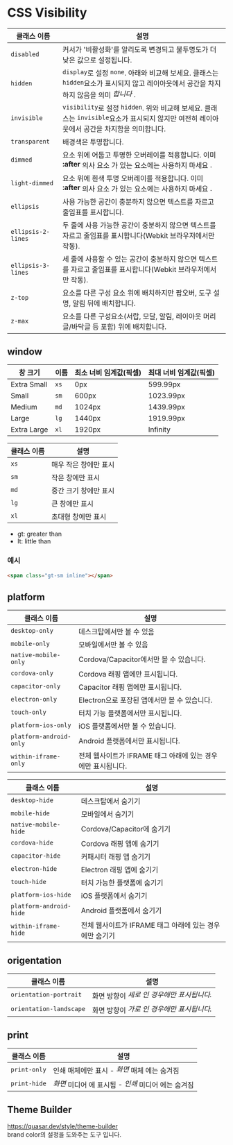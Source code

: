 # CSS Visibility

<table class="q-table"><thead><tr><th class="text-left"><font style="vertical-align: inherit;"><font style="vertical-align: inherit;">클래스 이름</font></font></th><th class="text-left"><font style="vertical-align: inherit;"><font style="vertical-align: inherit;">설명</font></font></th></tr></thead><tbody><tr><td><code class="doc-token">disabled</code></td><td><font style="vertical-align: inherit;"><font style="vertical-align: inherit;">커서가 '비활성화'를 알리도록 변경되고 불투명도가 더 낮은 값으로 설정됩니다.</font></font></td></tr><tr><td><code class="doc-token">hidden</code></td><td><font style="vertical-align: inherit;"></font><code class="doc-token">display</code><font style="vertical-align: inherit;"><font style="vertical-align: inherit;">로 </font><font style="vertical-align: inherit;">설정 </font></font><code class="doc-token">none</code><font style="vertical-align: inherit;"><font style="vertical-align: inherit;">. 아래와 비교해 보세요. 클래스는 </font></font><code class="doc-token">hidden</code><font style="vertical-align: inherit;"><font style="vertical-align: inherit;">요소가 표시되지 않고 레이아웃에서 공간을 차지하지 않음을 의미 </font></font><em><font style="vertical-align: inherit;"><font style="vertical-align: inherit;">합니다</font></font></em><font style="vertical-align: inherit;"><font style="vertical-align: inherit;"> .</font></font></td></tr><tr><td><code class="doc-token">invisible</code></td><td><font style="vertical-align: inherit;"></font><code class="doc-token">visibility</code><font style="vertical-align: inherit;"><font style="vertical-align: inherit;">로 </font><font style="vertical-align: inherit;">설정 </font></font><code class="doc-token">hidden</code><font style="vertical-align: inherit;"><font style="vertical-align: inherit;">. 위와 비교해 보세요. 클래스는 </font></font><code class="doc-token">invisible</code><font style="vertical-align: inherit;"><font style="vertical-align: inherit;">요소가 표시되지 않지만 여전히 레이아웃에서 공간을 차지함을 의미합니다.</font></font></td></tr><tr><td><code class="doc-token">transparent</code></td><td><font style="vertical-align: inherit;"><font style="vertical-align: inherit;">배경색은 투명합니다.</font></font></td></tr><tr><td><code class="doc-token">dimmed</code></td><td><font style="vertical-align: inherit;"><font style="vertical-align: inherit;">요소 위에 어둡고 투명한 오버레이를 적용합니다. 이미 </font></font><strong><font style="vertical-align: inherit;"><font style="vertical-align: inherit;">:after</font></font></strong><font style="vertical-align: inherit;"><font style="vertical-align: inherit;"> 의사 요소 가 있는 요소에는 사용하지 마세요 </font><font style="vertical-align: inherit;">.</font></font></td></tr><tr><td><code class="doc-token">light-dimmed</code></td><td><font style="vertical-align: inherit;"><font style="vertical-align: inherit;">요소 위에 흰색 투명 오버레이를 적용합니다. 이미 </font></font><strong><font style="vertical-align: inherit;"><font style="vertical-align: inherit;">:after</font></font></strong><font style="vertical-align: inherit;"><font style="vertical-align: inherit;"> 의사 요소 가 있는 요소에는 사용하지 마세요 </font><font style="vertical-align: inherit;">.</font></font></td></tr><tr><td><code class="doc-token">ellipsis</code></td><td><font style="vertical-align: inherit;"><font style="vertical-align: inherit;">사용 가능한 공간이 충분하지 않으면 텍스트를 자르고 줄임표를 표시합니다.</font></font></td></tr><tr><td><code class="doc-token">ellipsis-2-lines</code></td><td><font style="vertical-align: inherit;"><font style="vertical-align: inherit;">두 줄에 사용 가능한 공간이 충분하지 않으면 텍스트를 자르고 줄임표를 표시합니다(Webkit 브라우저에서만 작동).</font></font></td></tr><tr><td><code class="doc-token">ellipsis-3-lines</code></td><td><font style="vertical-align: inherit;"><font style="vertical-align: inherit;">세 줄에 사용할 수 있는 공간이 충분하지 않으면 텍스트를 자르고 줄임표를 표시합니다(Webkit 브라우저에서만 작동).</font></font></td></tr><tr><td><code class="doc-token">z-top</code></td><td><font style="vertical-align: inherit;"><font style="vertical-align: inherit;">요소를 다른 구성 요소 위에 배치하지만 팝오버, 도구 설명, 알림 뒤에 배치합니다.</font></font></td></tr><tr><td><code class="doc-token">z-max</code></td><td><font style="vertical-align: inherit;"><font style="vertical-align: inherit;">요소를 다른 구성요소(서랍, 모달, 알림, 레이아웃 머리글/바닥글 등 포함) 위에 배치합니다.</font></font></td></tr></tbody></table>

## window

<table class="q-table"><thead><tr><th class="text-left"><font style="vertical-align: inherit;"><font style="vertical-align: inherit;">창 크기</font></font></th><th class="text-left"><font style="vertical-align: inherit;"><font style="vertical-align: inherit;">이름</font></font></th><th class="text-left"><font style="vertical-align: inherit;"><font style="vertical-align: inherit;">최소 너비 임계값(픽셀)</font></font></th><th class="text-left"><font style="vertical-align: inherit;"><font style="vertical-align: inherit;">최대 너비 임계값(픽셀)</font></font></th></tr></thead>
<tbody><tr><td>Extra Small</td><td><code class="doc-token">xs</code></td><td>0px</td><td>599.99px</td></tr><tr><td>Small</td><td><code class="doc-token">sm</code></td><td>600px</td><td>1023.99px</td></tr><tr><td>Medium</td><td><code class="doc-token">md</code></td><td>1024px</td><td>1439.99px</td></tr><tr><td>Large</td><td><code class="doc-token">lg</code></td><td>1440px</td><td>1919.99px</td></tr><tr><td>Extra Large</td><td><code class="doc-token">xl</code></td><td>1920px</td><td>Infinity</td></tr></tbody>
</table>

<table class="q-table"><thead><tr><th class="text-left"><font style="vertical-align: inherit;"><font style="vertical-align: inherit;">클래스 이름</font></font></th><th class="text-left"><font style="vertical-align: inherit;"><font style="vertical-align: inherit;">설명</font></font></th></tr></thead><tbody><tr><td><code class="doc-token">xs</code></td><td><font style="vertical-align: inherit;"><font style="vertical-align: inherit;">매우 작은 창에만 표시</font></font></td></tr><tr><td><code class="doc-token">sm</code></td><td><font style="vertical-align: inherit;"><font style="vertical-align: inherit;">작은 창에만 표시</font></font></td></tr><tr><td><code class="doc-token">md</code></td><td><font style="vertical-align: inherit;"><font style="vertical-align: inherit;">중간 크기 창에만 표시</font></font></td></tr><tr><td><code class="doc-token">lg</code></td><td><font style="vertical-align: inherit;"><font style="vertical-align: inherit;">큰 창에만 표시</font></font></td></tr><tr><td><code class="doc-token">xl</code></td><td><font style="vertical-align: inherit;"><font style="vertical-align: inherit;">초대형 창에만 표시</font></font></td></tr></tbody></table>

- gt: greater than
- lt: little than

### 예시

```html
<span class="gt-sm inline"></span>
```

## platform

<table class="q-table"><thead><tr><th class="text-left"><font style="vertical-align: inherit;"><font style="vertical-align: inherit;">클래스 이름</font></font></th><th class="text-left"><font style="vertical-align: inherit;"><font style="vertical-align: inherit;">설명</font></font></th></tr></thead><tbody><tr><td><code class="doc-token">desktop-only</code></td><td><font style="vertical-align: inherit;"><font style="vertical-align: inherit;">데스크탑에서만 볼 수 있음</font></font></td></tr><tr><td><code class="doc-token">mobile-only</code></td><td><font style="vertical-align: inherit;"><font style="vertical-align: inherit;">모바일에서만 볼 수 있음</font></font></td></tr><tr><td><code class="doc-token">native-mobile-only</code></td><td><font style="vertical-align: inherit;"><font style="vertical-align: inherit;">Cordova/Capacitor에서만 볼 수 있습니다.</font></font></td></tr><tr><td><code class="doc-token">cordova-only</code></td><td><font style="vertical-align: inherit;"><font style="vertical-align: inherit;">Cordova 래핑 앱에만 표시됩니다.</font></font></td></tr><tr><td><code class="doc-token">capacitor-only</code></td><td><font style="vertical-align: inherit;"><font style="vertical-align: inherit;">Capacitor 래핑 앱에만 표시됩니다.</font></font></td></tr><tr><td><code class="doc-token">electron-only</code></td><td><font style="vertical-align: inherit;"><font style="vertical-align: inherit;">Electron으로 포장된 앱에서만 볼 수 있습니다.</font></font></td></tr><tr><td><code class="doc-token">touch-only</code></td><td><font style="vertical-align: inherit;"><font style="vertical-align: inherit;">터치 가능 플랫폼에서만 표시됩니다.</font></font></td></tr><tr><td><code class="doc-token">platform-ios-only</code></td><td><font style="vertical-align: inherit;"><font style="vertical-align: inherit;">iOS 플랫폼에서만 볼 수 있습니다.</font></font></td></tr><tr><td><code class="doc-token">platform-android-only</code></td><td><font style="vertical-align: inherit;"><font style="vertical-align: inherit;">Android 플랫폼에서만 표시됩니다.</font></font></td></tr><tr><td><code class="doc-token">within-iframe-only</code></td><td><font style="vertical-align: inherit;"><font style="vertical-align: inherit;">전체 웹사이트가 IFRAME 태그 아래에 있는 경우에만 표시됩니다.</font></font></td></tr></tbody></table>

<table class="q-table"><thead><tr><th class="text-left"><font style="vertical-align: inherit;"><font style="vertical-align: inherit;">클래스 이름</font></font></th><th class="text-left"><font style="vertical-align: inherit;"><font style="vertical-align: inherit;">설명</font></font></th></tr></thead><tbody><tr><td><code class="doc-token">desktop-hide</code></td><td><font style="vertical-align: inherit;"><font style="vertical-align: inherit;">데스크탑에서 숨기기</font></font></td></tr><tr><td><code class="doc-token">mobile-hide</code></td><td><font style="vertical-align: inherit;"><font style="vertical-align: inherit;">모바일에서 숨기기</font></font></td></tr><tr><td><code class="doc-token">native-mobile-hide</code></td><td><font style="vertical-align: inherit;"><font style="vertical-align: inherit;">Cordova/Capacitor에 숨기기</font></font></td></tr><tr><td><code class="doc-token">cordova-hide</code></td><td><font style="vertical-align: inherit;"><font style="vertical-align: inherit;">Cordova 래핑 앱에 숨기기</font></font></td></tr><tr><td><code class="doc-token">capacitor-hide</code></td><td><font style="vertical-align: inherit;"><font style="vertical-align: inherit;">커패시터 래핑 앱 숨기기</font></font></td></tr><tr><td><code class="doc-token">electron-hide</code></td><td><font style="vertical-align: inherit;"><font style="vertical-align: inherit;">Electron 래핑 앱에 숨기기</font></font></td></tr><tr><td><code class="doc-token">touch-hide</code></td><td><font style="vertical-align: inherit;"><font style="vertical-align: inherit;">터치 가능한 플랫폼에 숨기기</font></font></td></tr><tr><td><code class="doc-token">platform-ios-hide</code></td><td><font style="vertical-align: inherit;"><font style="vertical-align: inherit;">iOS 플랫폼에서 숨기기</font></font></td></tr><tr><td><code class="doc-token">platform-android-hide</code></td><td><font style="vertical-align: inherit;"><font style="vertical-align: inherit;">Android 플랫폼에서 숨기기</font></font></td></tr><tr><td><code class="doc-token">within-iframe-hide</code></td><td><font style="vertical-align: inherit;"><font style="vertical-align: inherit;">전체 웹사이트가 IFRAME 태그 아래에 있는 경우에만 숨기기</font></font></td></tr></tbody></table>

## origentation

<table class="q-table"><thead><tr><th class="text-left"><font style="vertical-align: inherit;"><font style="vertical-align: inherit;">클래스 이름</font></font></th><th class="text-left"><font style="vertical-align: inherit;"><font style="vertical-align: inherit;">설명</font></font></th></tr></thead><tbody><tr><td><code class="doc-token">orientation-portrait</code></td><td><font style="vertical-align: inherit;"><font style="vertical-align: inherit;">화면 방향이 </font></font><em><font style="vertical-align: inherit;"><font style="vertical-align: inherit;">세로 인 경우에만 표시됩니다.</font></font></em></td></tr><tr><td><code class="doc-token">orientation-landscape</code></td><td><font style="vertical-align: inherit;"><font style="vertical-align: inherit;">화면 방향이 </font></font><em><font style="vertical-align: inherit;"><font style="vertical-align: inherit;">가로 인 경우에만 표시됩니다.</font></font></em></td></tr></tbody></table>

## print

<table class="q-table"><thead><tr><th class="text-left"><font style="vertical-align: inherit;"><font style="vertical-align: inherit;">클래스 이름</font></font></th><th class="text-left"><font style="vertical-align: inherit;"><font style="vertical-align: inherit;">설명</font></font></th></tr></thead><tbody><tr><td><code class="doc-token">print-only</code></td><td><font style="vertical-align: inherit;"><font style="vertical-align: inherit;">인쇄 매체에만 표시 - </font></font><em><font style="vertical-align: inherit;"><font style="vertical-align: inherit;">화면</font></font></em><font style="vertical-align: inherit;"><font style="vertical-align: inherit;"> 매체 에는 숨겨짐</font></font></td></tr><tr><td><code class="doc-token">print-hide</code></td><td><font style="vertical-align: inherit;"></font><em><font style="vertical-align: inherit;"><font style="vertical-align: inherit;">화면</font></font></em><font style="vertical-align: inherit;"><font style="vertical-align: inherit;"> 미디어 에 표시됨 </font><font style="vertical-align: inherit;">- </font></font><em><font style="vertical-align: inherit;"><font style="vertical-align: inherit;">인쇄</font></font></em><font style="vertical-align: inherit;"><font style="vertical-align: inherit;"> 미디어 에는 숨겨짐</font></font></td></tr></tbody></table>

## Theme Builder

https://quasar.dev/style/theme-builder<br/>
brand color의 설정을 도와주는 도구 입니다.
